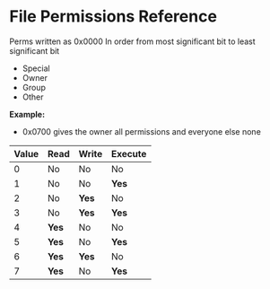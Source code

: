 # File Permissions Reference

Perms written as 0x0000
In order from most significant bit to least significant bit
  - Special
  - Owner
  - Group 
  - Other  

**Example:**
  - 0x0700 gives the owner all permissions and everyone else none

| Value | Read | Write | Execute |
| - | - | - | - |
| 0 | No | No | No |
| 1 | No | No | **Yes** |
| 2 | No | **Yes** | No |
| 3 | No | **Yes** | **Yes** |
| 4 | **Yes** | No | No |
| 5 | **Yes** | No | **Yes** |
| 6 | **Yes** | **Yes** | No |
| 7 | **Yes** | No | **Yes** |
